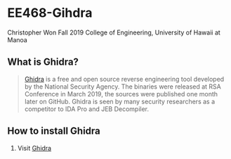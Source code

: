 # EE468-Gihdra

Christopher Won
Fall 2019
College of Engineering,
University of Hawaii at Manoa

## What is Ghidra?

>[Ghidra](https://www.nsa.gov/resources/everyone/ghidra/) is a free and open source reverse engineering tool developed by the National Security Agency. The binaries were released at RSA Conference in March 2019, the sources were published one month later on GitHub. Ghidra is seen by many security researchers as a competitor to IDA Pro and JEB Decompiler.

## How to install Ghidra

1. Visit [Ghidra](https://www.nsa.gov/resources/everyone/ghidra/)